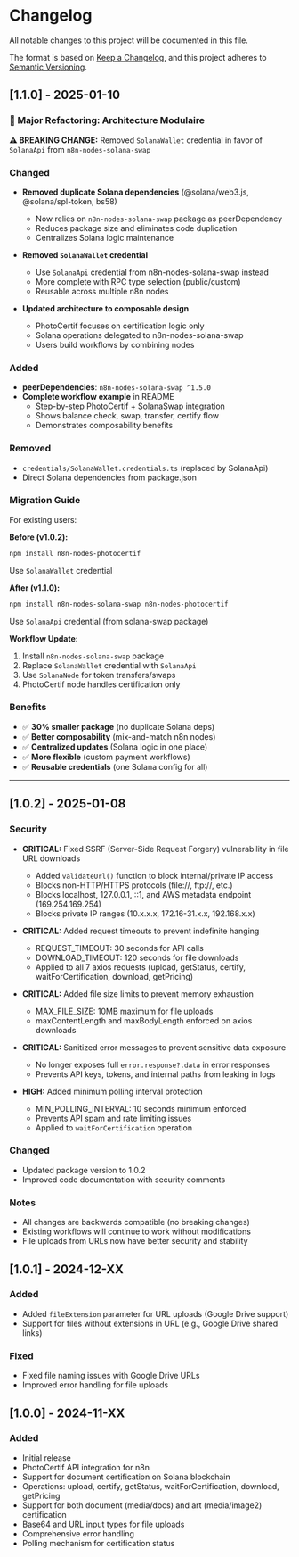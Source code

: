 # Changelog

All notable changes to this project will be documented in this file.

The format is based on [Keep a Changelog](https://keepachangelog.com/en/1.0.0/),
and this project adheres to [Semantic Versioning](https://semver.org/spec/v2.0.0.html).

## [1.1.0] - 2025-01-10

### 🚀 Major Refactoring: Architecture Modulaire

**⚠️ BREAKING CHANGE:** Removed `SolanaWallet` credential in favor of `SolanaApi` from `n8n-nodes-solana-swap`

### Changed
- **Removed duplicate Solana dependencies** (@solana/web3.js, @solana/spl-token, bs58)
  - Now relies on `n8n-nodes-solana-swap` package as peerDependency
  - Reduces package size and eliminates code duplication
  - Centralizes Solana logic maintenance
  
- **Removed `SolanaWallet` credential**
  - Use `SolanaApi` credential from n8n-nodes-solana-swap instead
  - More complete with RPC type selection (public/custom)
  - Reusable across multiple n8n nodes
  
- **Updated architecture to composable design**
  - PhotoCertif focuses on certification logic only
  - Solana operations delegated to n8n-nodes-solana-swap
  - Users build workflows by combining nodes

### Added
- **peerDependencies**: `n8n-nodes-solana-swap ^1.5.0`
- **Complete workflow example** in README
  - Step-by-step PhotoCertif + SolanaSwap integration
  - Shows balance check, swap, transfer, certify flow
  - Demonstrates composability benefits

### Removed
- `credentials/SolanaWallet.credentials.ts` (replaced by SolanaApi)
- Direct Solana dependencies from package.json

### Migration Guide
For existing users:

**Before (v1.0.2):**
```bash
npm install n8n-nodes-photocertif
```
Use `SolanaWallet` credential

**After (v1.1.0):**
```bash
npm install n8n-nodes-solana-swap n8n-nodes-photocertif
```
Use `SolanaApi` credential (from solana-swap package)

**Workflow Update:**
1. Install `n8n-nodes-solana-swap` package
2. Replace `SolanaWallet` credential with `SolanaApi`
3. Use `SolanaNode` for token transfers/swaps
4. PhotoCertif node handles certification only

### Benefits
- ✅ **30% smaller package** (no duplicate Solana deps)
- ✅ **Better composability** (mix-and-match n8n nodes)
- ✅ **Centralized updates** (Solana logic in one place)
- ✅ **More flexible** (custom payment workflows)
- ✅ **Reusable credentials** (one Solana config for all)

---

## [1.0.2] - 2025-01-08

### Security
- **CRITICAL:** Fixed SSRF (Server-Side Request Forgery) vulnerability in file URL downloads
  - Added `validateUrl()` function to block internal/private IP access
  - Blocks non-HTTP/HTTPS protocols (file://, ftp://, etc.)
  - Blocks localhost, 127.0.0.1, ::1, and AWS metadata endpoint (169.254.169.254)
  - Blocks private IP ranges (10.x.x.x, 172.16-31.x.x, 192.168.x.x)
  
- **CRITICAL:** Added request timeouts to prevent indefinite hanging
  - REQUEST_TIMEOUT: 30 seconds for API calls
  - DOWNLOAD_TIMEOUT: 120 seconds for file downloads
  - Applied to all 7 axios requests (upload, getStatus, certify, waitForCertification, download, getPricing)
  
- **CRITICAL:** Added file size limits to prevent memory exhaustion
  - MAX_FILE_SIZE: 10MB maximum for file uploads
  - maxContentLength and maxBodyLength enforced on axios downloads
  
- **CRITICAL:** Sanitized error messages to prevent sensitive data exposure
  - No longer exposes full `error.response?.data` in error responses
  - Prevents API keys, tokens, and internal paths from leaking in logs
  
- **HIGH:** Added minimum polling interval protection
  - MIN_POLLING_INTERVAL: 10 seconds minimum enforced
  - Prevents API spam and rate limiting issues
  - Applied to `waitForCertification` operation

### Changed
- Updated package version to 1.0.2
- Improved code documentation with security comments

### Notes
- All changes are backwards compatible (no breaking changes)
- Existing workflows will continue to work without modifications
- File uploads from URLs now have better security and stability

## [1.0.1] - 2024-12-XX

### Added
- Added `fileExtension` parameter for URL uploads (Google Drive support)
- Support for files without extensions in URL (e.g., Google Drive shared links)

### Fixed
- Fixed file naming issues with Google Drive URLs
- Improved error handling for file uploads

## [1.0.0] - 2024-11-XX

### Added
- Initial release
- PhotoCertif API integration for n8n
- Support for document certification on Solana blockchain
- Operations: upload, certify, getStatus, waitForCertification, download, getPricing
- Support for both document (media/docs) and art (media/image2) certification
- Base64 and URL input types for file uploads
- Comprehensive error handling
- Polling mechanism for certification status
